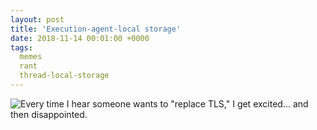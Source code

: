 ```yaml
---
layout: post
title: 'Execution-agent-local storage'
date: 2018-11-14 00:01:00 +0000
tags:
  memes
  rant
  thread-local-storage
---
```


![Every time I hear someone wants to "replace TLS," I get excited... and then disappointed.](/blog/images/2018-11-14-expanding-brain.jpg)
